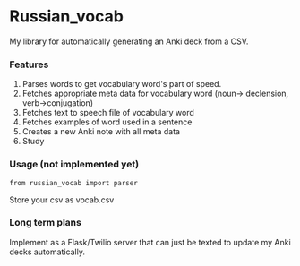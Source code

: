 # Russian_vocab
My library for automatically generating an Anki deck from a CSV.


### Features
1. Parses words to get vocabulary word's part of speed.
2. Fetches appropriate meta data for vocabulary word (noun-> declension, verb->conjugation)
3. Fetches text to speech file of vocabulary word
4. Fetches examples of word used in a sentence
5. Creates a new Anki note with all meta data
6. Study

### Usage (not implemented yet)
    from russian_vocab import parser
Store your csv as vocab.csv 

### Long term plans
Implement as a Flask/Twilio server that can just be texted to update my Anki decks automatically. 